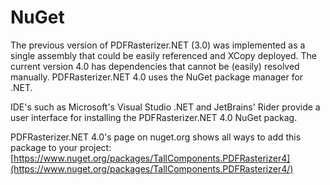 # NuGet

The previous version of PDFRasterizer.NET (3.0) was implemented as a single assembly that could be easily referenced and XCopy deployed. 
The current version 4.0 has dependencies that cannot be (easily) resolved manually. PDFRasterizer.NET 4.0 uses the NuGet package manager for .NET.

IDE's such as Microsoft's Visual Studio .NET and JetBrains' Rider provide a user interface for installing the PDFRasterizer.NET 4.0 NuGet packag.

PDFRasterizer.NET 4.0's page on nuget.org shows all ways to add this package to your project:
[https://www.nuget.org/packages/TallComponents.PDFRasterizer4](https://www.nuget.org/packages/TallComponents.PDFRasterizer4/)

